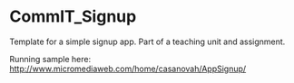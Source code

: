 # CommIT_Signup
Template for a simple signup app. Part of a teaching unit and assignment.

Running sample here:
http://www.micromediaweb.com/home/casanovah/AppSignup/
